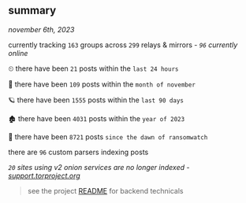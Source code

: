 
## summary
_november 6th, 2023_

currently tracking `163` groups across `299` relays & mirrors - _`96` currently online_

⏲ there have been `21` posts within the `last 24 hours`

🦈 there have been `109` posts within the `month of november`

🪐 there have been `1555` posts within the `last 90 days`

🏚 there have been `4031` posts within the `year of 2023`

🦕 there have been `8721` posts `since the dawn of ransomwatch`

there are `96` custom parsers indexing posts

_`20` sites using v2 onion services are no longer indexed - [support.torproject.org](https://support.torproject.org/onionservices/v2-deprecation/)_

> see the project [README](https://github.com/joshhighet/ransomwatch#ransomwatch--) for backend technicals
